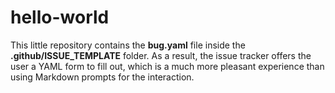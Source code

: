 # hello-world
This little repository contains the **bug.yaml** file inside the **.github/ISSUE_TEMPLATE** folder. As a result, the issue tracker offers the user a YAML form to fill out, which is a much more pleasant experience than using Markdown prompts for the interaction.
